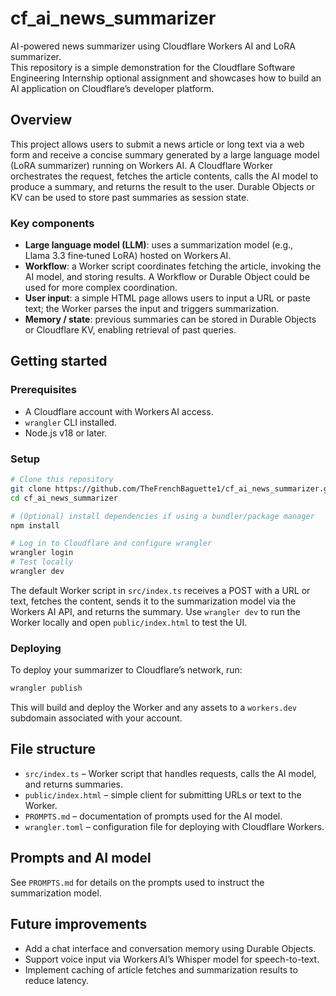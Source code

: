 # cf_ai_news_summarizer  
AI ‑powered news summarizer using Cloudflare Workers AI and LoRA summarizer.  
This repository is a simple demonstration for the Cloudflare Software Engineering Internship optional assignment and showcases how to build an AI application on Cloudflare’s developer platform.  

## Overview  
This project allows users to submit a news article or long text via a web form and receive a concise summary generated by a large language model (LoRA summarizer) running on Workers AI. A Cloudflare Worker orchestrates the request, fetches the article contents, calls the AI model to produce a summary, and returns the result to the user. Durable Objects or KV can be used to store past summaries as session state.  

### Key components  
- **Large language model (LLM)**: uses a summarization model (e.g., Llama 3.3 fine‑tuned LoRA) hosted on Workers AI.  
- **Workflow**: a Worker script coordinates fetching the article, invoking the AI model, and storing results. A Workflow or Durable Object could be used for more complex coordination.  
- **User input**: a simple HTML page allows users to input a URL or paste text; the Worker parses the input and triggers summarization.  
- **Memory / state**: previous summaries can be stored in Durable Objects or Cloudflare KV, enabling retrieval of past queries.  

## Getting started  

### Prerequisites  
- A Cloudflare account with Workers AI access.  
- `wrangler` CLI installed.  
- Node.js v18 or later.  

### Setup  

```bash  
# Clone this repository  
git clone https://github.com/TheFrenchBaguette1/cf_ai_news_summarizer.git  
cd cf_ai_news_summarizer  

# (Optional) install dependencies if using a bundler/package manager  
npm install  

# Log in to Cloudflare and configure wrangler  
wrangler login  
# Test locally  
wrangler dev  
```  

The default Worker script in `src/index.ts` receives a POST with a URL or text, fetches the content, sends it to the summarization model via the Workers AI API, and returns the summary. Use `wrangler dev` to run the Worker locally and open `public/index.html` to test the UI.  

### Deploying  

To deploy your summarizer to Cloudflare’s network, run:  

```bash  
wrangler publish  
```  

This will build and deploy the Worker and any assets to a `workers.dev` subdomain associated with your account.  

## File structure  

- `src/index.ts` – Worker script that handles requests, calls the AI model, and returns summaries.  
- `public/index.html` – simple client for submitting URLs or text to the Worker.  
- `PROMPTS.md` – documentation of prompts used for the AI model.  
- `wrangler.toml` – configuration file for deploying with Cloudflare Workers.  

## Prompts and AI model  

See `PROMPTS.md` for details on the prompts used to instruct the summarization model.  

## Future improvements  

- Add a chat interface and conversation memory using Durable Objects.  
- Support voice input via Workers AI’s Whisper model for speech-to-text.  
- Implement caching of article fetches and summarization results to reduce latency. 
